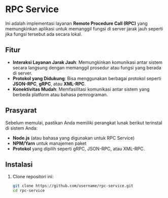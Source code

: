 # RPC Service

Ini adalah implementasi layanan **Remote Procedure Call (RPC)** yang memungkinkan aplikasi untuk memanggil fungsi di server jarak jauh seperti jika fungsi tersebut ada secara lokal.

## Fitur

- **Interaksi Layanan Jarak Jauh**: Memungkinkan komunikasi antar sistem secara langsung dengan memanggil prosedur atau fungsi yang berada di server.
- **Protokol yang Didukung**: Bisa menggunakan berbagai protokol seperti **JSON-RPC**, **gRPC**, atau **XML-RPC**.
- **Konektivitas Mudah**: Memfasilitasi komunikasi antar sistem yang berbeda platform atau bahasa pemrograman.

## Prasyarat

Sebelum memulai, pastikan Anda memiliki perangkat lunak berikut terinstal di sistem Anda:

- **Node.js** (atau bahasa yang digunakan untuk RPC Service)
- **NPM/Yarn** untuk manajemen paket
- **Protokol** yang dipilih seperti gRPC, JSON-RPC, atau XML-RPC.

## Instalasi

1. Clone repositori ini:
   ```bash
   git clone https://github.com/username/rpc-service.git
   cd rpc-service
